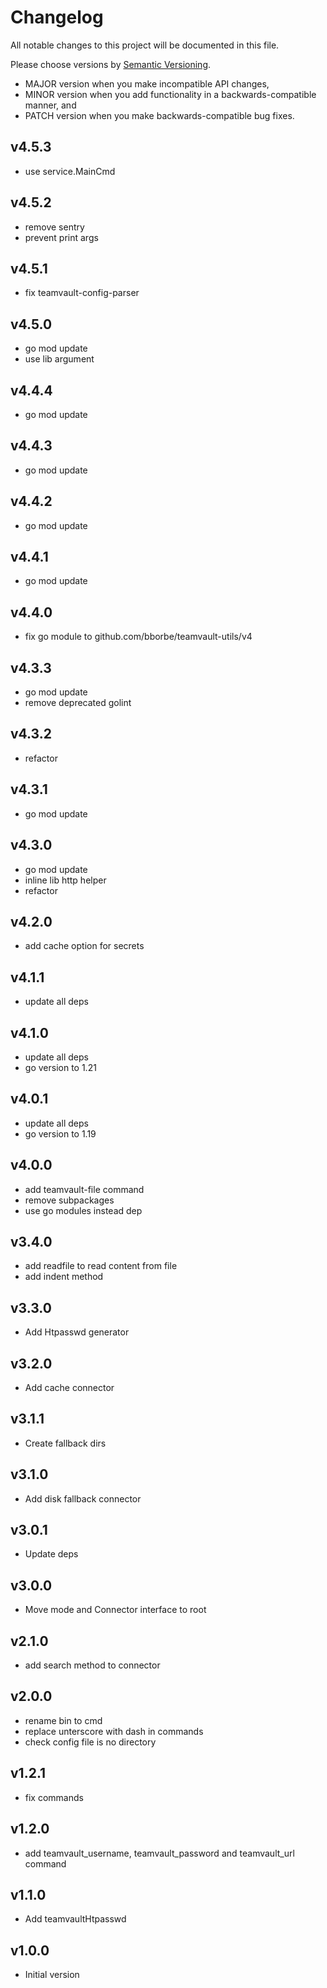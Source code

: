 # Changelog

All notable changes to this project will be documented in this file.

Please choose versions by [Semantic Versioning](http://semver.org/).

* MAJOR version when you make incompatible API changes,
* MINOR version when you add functionality in a backwards-compatible manner, and
* PATCH version when you make backwards-compatible bug fixes.

## v4.5.3

- use service.MainCmd

## v4.5.2

- remove sentry
- prevent print args

## v4.5.1

- fix teamvault-config-parser

## v4.5.0

- go mod update
- use lib argument

## v4.4.4

- go mod update

## v4.4.3

- go mod update

## v4.4.2

- go mod update

## v4.4.1

- go mod update

## v4.4.0

- fix go module to github.com/bborbe/teamvault-utils/v4 

## v4.3.3

- go mod update
- remove deprecated golint

## v4.3.2

- refactor

## v4.3.1

- go mod update

## v4.3.0

- go mod update
- inline lib http helper
- refactor

## v4.2.0

- add cache option for secrets

## v4.1.1

- update all deps

## v4.1.0

- update all deps
- go version to 1.21

## v4.0.1

- update all deps
- go version to 1.19

## v4.0.0

- add teamvault-file command
- remove subpackages
- use go modules instead dep

## v3.4.0

- add readfile to read content from file
- add indent method

## v3.3.0

- Add Htpasswd generator 

## v3.2.0

- Add cache connector

## v3.1.1

- Create fallback dirs

## v3.1.0

- Add disk fallback connector

## v3.0.1

- Update deps

## v3.0.0

- Move mode and Connector interface to root

## v2.1.0

- add search method to connector

## v2.0.0

- rename bin to cmd
- replace unterscore with dash in commands
- check config file is no directory 

## v1.2.1

- fix commands

## v1.2.0

- add teamvault_username, teamvault_password and teamvault_url command

## v1.1.0

- Add teamvaultHtpasswd

## v1.0.0

- Initial version

